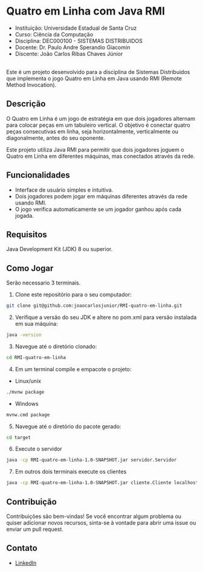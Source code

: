 # Quatro em Linha com Java RMI
- Instituição: Universidade Estadual de Santa Cruz
- Curso: Ciência da Computação
- Disciplina: DEC000100 - SISTEMAS DISTRIBUIDOS
- Docente: Dr. Paulo Andre Sperandio Giacomin
- Discente: João Carlos Ribas Chaves Júnior

<br>Este é um projeto desenvolvido para a disciplina de Sistemas Distribuidos que implementa o jogo Quatro em Linha em Java usando RMI (Remote Method Invocation).

## Descrição

O Quatro em Linha é um jogo de estratégia em que dois jogadores alternam para colocar peças em um tabuleiro vertical. O objetivo é conectar quatro peças consecutivas em linha, seja horizontalmente, verticalmente ou diagonalmente, antes do seu oponente.

Este projeto utiliza Java RMI para permitir que dois jogadores joguem o Quatro em Linha em diferentes máquinas, mas conectados através da rede.

## Funcionalidades

* Interface de usuário simples e intuitiva.
* Dois jogadores podem jogar em máquinas diferentes através da rede usando RMI.
* O jogo verifica automaticamente se um jogador ganhou após cada jogada.

## Requisitos
Java Development Kit (JDK) 8 ou superior.

## Como Jogar
Serão necessario 3 terminais.
1. Clone este repositório para o seu computador:
```sh
git clone git@github.com:joaocarlosjunior/RMI-quatro-em-linha.git
```
2. Verifique a versão do seu JDK e altere no pom.xml para versão instalada em sua máquina:
```sh
java -version
```
3. Navegue até o diretório clonado:
```sh
cd RMI-quatro-em-linha
```
4. Em um terminal compile e empacote o projeto:
- Linux/unix
```sh
./mvnw package
```
- Windows
```sh
mvnw.cmd package
```
5. Navegue até o diretório do pacote gerado:
```sh
cd target
```
6. Execute o servidor
```sh
java -cp RMI-quatro-em-linha-1.0-SNAPSHOT.jar servidor.Servidor  
```
7. Em outros dois terminais execute os clientes
```sh
java -cp RMI-quatro-em-linha-1.0-SNAPSHOT.jar cliente.Cliente localhost [nome do jogador]
``` 


## Contribuição

Contribuições são bem-vindas! Se você encontrar algum problema ou quiser adicionar novos recursos, sinta-se à vontade para abrir uma issue ou enviar um pull request.

## Contato
- [LinkedIn](https://www.linkedin.com/in/joaocarlosjr/)

